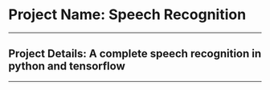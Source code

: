 <h1>Project Name: Speech Recognition</h1>
<hr>
<h2>Project Details: A complete speech recognition in python and tensorflow</h2>  
<hr>
